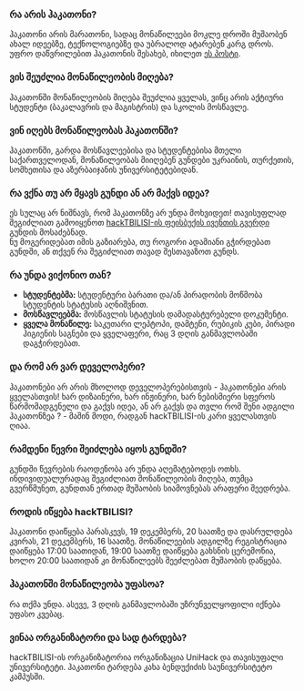 ### რა არის ჰაკათონი?
ჰაკათონი არის მარათონი, სადაც მონაწილეები მოკლე დროში მუშაობენ ახალ იდეებზე, ტექნოლოგიებზე და უბრალოდ ატარებენ კარგ დროს. უფრო დაწვრილებით ჰაკათონის შესახებ, იხილეთ 
[ეს პოსტი](http://goo.gl/AI8s3v).

### ვის შეუძლია მონაწილეობის მიღება?
ჰაკათონში მონაწილეობის მიღება შეუძლია ყველას, ვინც არის აქტიური სტუდენტი (ბაკალავრის და მაგისტრის) და სკოლის მოსწავლე.

### ვინ იღებს მონაწილეობას ჰაკათონში?
ჰაკათონში, გარდა მოსწავლეებისა და სტუდენტებისა მთელი საქართველოდან, მონაწილეობას მიიღებენ გუნდები უკრაინის, თურქეთის, სომხეთისა და აზერბაიჯანის უნივერსიტეტებიდან.

### რა ვქნა თუ არ მყავს გუნდი ან არ მაქვს იდეა?
ეს სულაც არ ნიშნავს, რომ ჰაკათონზე არ უნდა მოხვიდეთ!
თავისუფლად შეგიძლიათ გამოიყენოთ [hackTBILISI-ის ფეისბუქის ივენთის გვერდი](http://goo.gl/3YH8Kx) გუნდის მოსაძებნად.<br>
ნუ მოგერიდებათ იმის გაზიარება, თუ როგორი ადამიანი გჭირდებათ გუნდში, ან თქვენ რა შეგიძლიათ თავად შესთავაზოთ გუნდს.


### რა უნდა ვიქონიო თან?
- **სტუდენტებმა:** სტუდენტური ბარათი და/ან პირადობის მოწმობა სტუდენტის სტატუსის აღნიშვნით.<br>
- **მოსწავლეებმა:** მოსწავლის სტატუსის დამადასტურებელი დოკუმენტი. <br>
- **ყველა მონაწილე:** საკუთარი ლეპტოპი, დამტენი, რუბიკის კუბი, პირადი ჰიგიენის საგნები და ყველაფერი, რაც 3 დღის განმავლობაში დაგჭირდებათ.


### და რომ არ ვარ დეველოპერი?
ჰაკათონები არ არის მხოლოდ  დეველოპერებისთვის - ჰაკათონები არის ყველასთვის! ხარ დიზაინერი, ხარ ინჟინერი, ხარ ნებისმიერი სფეროს წარმომადგენელი და გაქვს იდეა, ან არ გაქვს და თვლი რომ შენი ადგილი ჰაკათონზეა ? - მაშინ მოდი, რადგან hackTBILISI-ის კარი ყველასთვის ღიაა.


### რამდენი წევრი შეიძლება იყოს გუნდში?
გუნდში წევრების რაოდენობა არ უნდა აღემატებოდეს ოთხს. <br>
ინდივიდუალურადაც შეგიძლიათ მონაწილეობის მიღება, თუმცა გვერწმუნეთ, გუნდთან ერთად მუშაობის სიამოვნებას არაფერი შეედრება. 


### როდის იწყება hackTBILISI?
ჰაკათონი დაიწყება პარასკევს, 19 დეკემბერს, 20 საათზე და დასრულდება კვირას, 21 დეკემბერს, 16 საათზე.  მონაწილეების ადგილზე რეგისტრაცია დაიწყება 17:00 საათიდან, 19:00 საათზე დაიწყება გახსნის ცერემონია, ხოლო 20:00 საათიდან კი მონაწილეებს შეეძლებათ მუშაობის დაწყება. 


### ჰაკათონში მონაწილეობა უფასოა?
რა თქმა უნდა. ასევე, 3 დღის განმავლობაში უზრუნველყოფილი იქნება უფასო კვებაც.


### ვინაა ორგანიზატორი და სად ტარდება?
hackTBILISI-ის  ორგანიზატორია ორგანიზაცია UniHack და თავისუფალი უნივერსიტეტი. ჰაკათონი ტარდება კახა ბენდუქიძის საუნივერსიტეტო კამპუსში.
